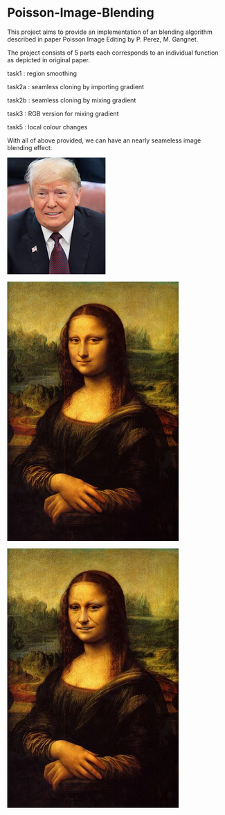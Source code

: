 # Poisson-Image-Blending
 
This project aims to provide an implementation of an blending algorithm described in paper Poisson Image Editing by P. Perez, M. Gangnet.

The project consists of 5 parts each corresponds to an individual function as depicted in original paper.

task1 : region smoothing



task2a : seamless cloning by importing gradient


task2b : seamless cloning by mixing gradient


task3  : RGB version for mixing gradient


task5  : local colour changes


With all of above provided, we can have an nearly seameless image blending effect:

![before](https://github.com/pleaseRedo/Poisson-Image-Blending/blob/master/Poisson%20Image%20Editing/trump.jpg)

![before](https://github.com/pleaseRedo/Poisson-Image-Blending/blob/master/Poisson%20Image%20Editing/lisa.jpg)


![After](https://github.com/pleaseRedo/Poisson-Image-Blending/blob/master/Poisson%20Image%20Editing/results/gradient_mix.jpg)

